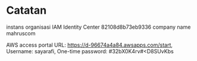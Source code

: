 # Catatan 
instans organisasi IAM Identity Center 82108d8b73eb9336
company name mahruscom

AWS access portal URL: https://d-96674a4a84.awsapps.com/start, Username: sayarafi, One-time password: #32bX0K4rv#<D8SUvKbs


